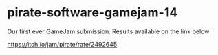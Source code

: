 # pirate-software-gamejam-14

Our first ever GameJam submission. Results available on the link below:

https://itch.io/jam/pirate/rate/2492645
